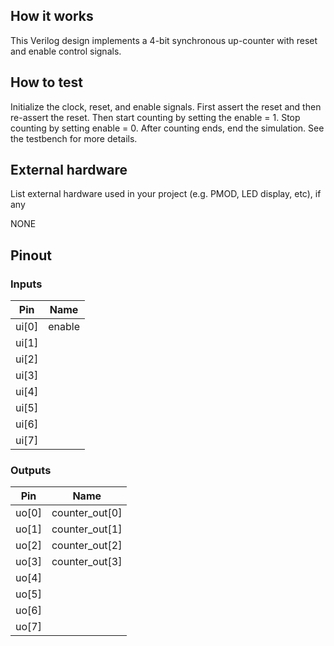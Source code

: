 <!---

This file is used to generate your project datasheet. Please fill in the information below and delete any unused sections.

You can also include images in this folder and reference them in the markdown. Each image must be less than 512 kb in size, and the combined size of all images must be less than 1 MB.
-->

## How it works

This Verilog design implements a 4-bit synchronous up-counter with reset and enable control signals.

## How to test

Initialize the clock, reset, and enable signals. First assert the reset and then re-assert the reset. Then start counting by setting the enable = 1. Stop counting by setting enable = 0. After counting ends, end the simulation. See the testbench for more details.

## External hardware

List external hardware used in your project (e.g. PMOD, LED display, etc), if any

NONE

## Pinout

### Inputs

| Pin     | Name |
|---------|------|
| ui[0]   | enable |
| ui[1]   |      |
| ui[2]   |      |
| ui[3]   |      |
| ui[4]   |      |
| ui[5]   |      |
| ui[6]   |      |
| ui[7]   |      |

### Outputs

| Pin     | Name |
|---------|------|
| uo[0]   | counter_out[0] |
| uo[1]   | counter_out[1] |
| uo[2]   | counter_out[2] |
| uo[3]   | counter_out[3] |
| uo[4]   |      |
| uo[5]   |      |
| uo[6]   |      |
| uo[7]   |      |
